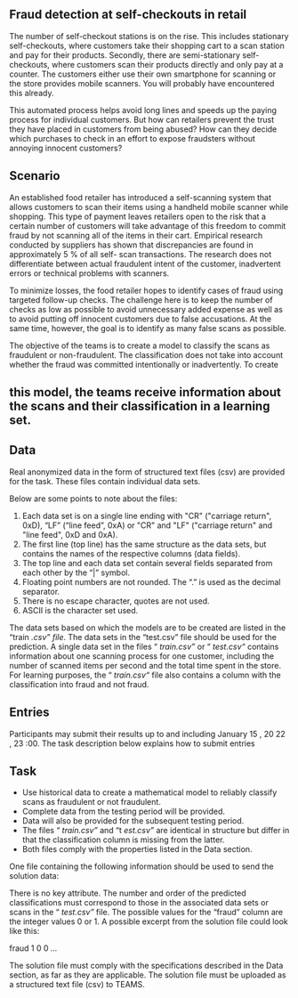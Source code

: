 ## Fraud detection at self-checkouts in retail

The number of self-checkout stations is on the rise. This includes stationary self-checkouts, where customers
take their shopping cart to a scan station and pay for their products. Secondly, there are semi-stationary self-checkouts,
where customers scan their products directly and only pay at a counter. The customers either use their own smartphone
for scanning or the store provides mobile scanners. You will probably have encountered this already.

This automated process helps avoid long lines and speeds up the paying process for individual customers.
But how can retailers prevent the trust they have placed in customers from being abused? How can they decide which
purchases to check in an effort to expose fraudsters without annoying innocent customers?

## Scenario

An established food retailer has introduced a self-scanning system that allows customers to scan their items
using a handheld mobile scanner while shopping. This type of payment leaves retailers open to the risk that a certain
number of customers will take advantage of this freedom to commit fraud by not scanning all of the items in their cart.
Empirical research conducted by suppliers has shown that discrepancies are found in approximately 5 % of all self-
scan transactions. The research does not differentiate between actual fraudulent intent of the customer, inadvertent
errors or technical problems with scanners.

To minimize losses, the food retailer hopes to identify cases of fraud using targeted follow-up checks. The
challenge here is to keep the number of checks as low as possible to avoid unnecessary added expense as well as to
avoid putting off innocent customers due to false accusations. At the same time, however, the goal is to identify as
many false scans as possible.

The objective of the teams is to create a model to classify the scans as fraudulent or non-fraudulent. The
classification does not take into account whether the fraud was committed intentionally or inadvertently. To create

## this model, the teams receive information about the scans and their classification in a learning set.

## Data

Real anonymized data in the form of structured text files (csv) are provided for the task.
These files contain individual data sets.

Below are some points to note about the files:

1. Each data set is on a single line ending with "CR" ("carriage return", 0xD), “LF” (“line feed”, 0xA) or "CR" and
"LF" ("carriage return" and "line feed", 0xD and 0xA).
2. The first line (top line) has the same structure as the data sets, but contains the names of the respective columns
(data fields).
3. The top line and each data set contain several fields separated from each other by the “|” symbol.
4. Floating point numbers are not rounded. The “.” is used as the decimal separator.
5. There is no escape character, quotes are not used.
6. ASCII is the character set used.

The data sets based on which the models are to be created are listed in the “train _.csv” file_.
The data sets in the “test.csv” file should be used for the prediction.
A single data set in the files “ _train.csv”_ or “ _test.csv“_ contains information about one scanning process for one
customer, including the number of scanned items per second and the total time spent in the store.
For learning purposes, the “ _train.csv“_ file also contains a column with the classification into fraud and not fraud.


## Entries

Participants may submit their results up to and including January 15 , 20 22 , 23 :00. The task description below
explains how to submit entries

## Task

- Use historical data to create a mathematical model to reliably classify scans as fraudulent or not fraudulent.
- Complete data from the testing period will be provided.
- Data will also be provided for the subsequent testing period.
- The files “ _train.csv”_ and “t _est.csv”_ are identical in structure but differ in that the classification column is
    missing from the latter.
- Both files comply with the properties listed in the Data section.

One file containing the following information should be used to send the solution data:

There is no key attribute. The number and order of the predicted classifications must correspond to those in the
associated data sets or scans in the “ _test.csv”_ file.
The possible values for the “fraud” column are the integer values 0 or 1.
A possible excerpt from the solution file could look like this:

fraud
1
0
0
_..._

The solution file must comply with the specifications described in the Data section, as far as they are applicable.
The solution file must be uploaded as a structured text file (csv) to TEAMS.



